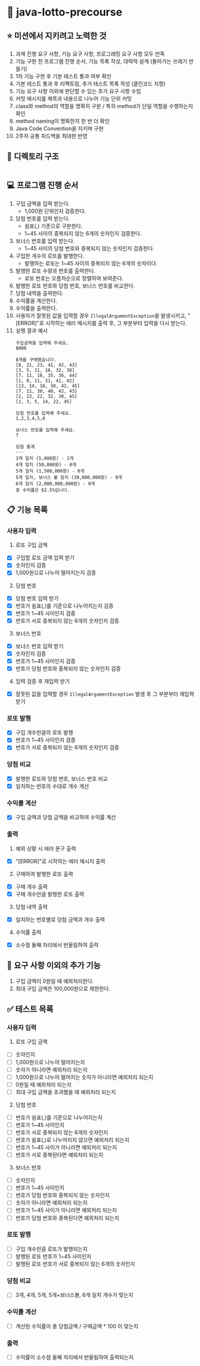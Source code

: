# 🎱 java-lotto-precourse

## ⭐️ 미션에서 지키려고 노력한 것
1. 과제 진행 요구 사항, 기능 요구 사항, 프로그래밍 요구 사항 모두 만족
2. 기능 구현 전 프로그램 진행 순서, 기능 목록 작성, 대략적 설계 (돌아가는 쓰레기 만들기)
3. 1차 기능 구현 후 기본 테스트 통과 여부 확인
4. 기본 테스트 통과 후 리팩토링, 추가 테스트 목록 작성 (클린코드 지향)
5. 기능 요구 사항 이외에 판단할 수 있는 추가 요구 사항 수립
6. 커밋 메시지를 제목과 내용으로 나누어 기능 단위 커밋
7. class와 method의 역할을 명확히 구분 / 특히 method가 단일 역할을 수행하는지 확인
8. method naming이 명확한지 한 번 더 확인
9. Java Code Convention을 지키며 구현
10. 2주차 공통 피드백을 최대한 반영

## 📁 디렉토리 구조
```
```

## 💻 프로그램 진행 순서
1. 구입 금액을 입력 받는다.
    * 1,000원 단위인지 검증한다.
2. 당첨 번호를 입력 받는다.
    * 쉼표(,) 기준으로 구분한다.
    * 1~45 사이의 중복되지 않는 6개의 숫자인지 검증한다.
3. 보너스 번호를 입력 받는다.
    * 1~45 사이의 당첨 번호와 중복되지 않는 숫자인지 검증한다.
4. 구입한 개수의 로또를 발행한다.
    * 발행하는 로또는 1~45 사이의 중복되지 않는 6개의 숫자이다.
5. 발행한 로또 수량과 번호를 출력한다.
    * 로또 번호는 오름차순으로 정렬하여 보여준다.
6. 발행한 로또 번호와 당첨 번호, 보너스 번호를 비교한다.
7. 당첨 내역을 출력한다.
8. 수익률을 계산한다.
9. 수익률을 출력한다.
10. 사용자가 잘못된 값을 입력할 경우 ``IllegalArgumentException``을 발생시키고, "[ERROR]"로 시작하는 에러 메시지를 출력 후, 그 부분부터 입력을 다시 받는다. 
11. 실행 결과 예시
    ```
    구입금액을 입력해 주세요.
    8000
    
    8개를 구매했습니다.
    [8, 21, 23, 41, 42, 43] 
    [3, 5, 11, 16, 32, 38]
    [7, 11, 16, 35, 36, 44]
    [1, 8, 11, 31, 41, 42]
    [13, 14, 16, 38, 42, 45]
    [7, 11, 30, 40, 42, 43]
    [2, 13, 22, 32, 38, 45]
    [1, 3, 5, 14, 22, 45]
    
    당첨 번호를 입력해 주세요.
    1,2,3,4,5,6
    
    보너스 번호를 입력해 주세요.
    7
    
    당첨 통계
    ---
    3개 일치 (5,000원) - 1개
    4개 일치 (50,000원) - 0개
    5개 일치 (1,500,000원) - 0개
    5개 일치, 보너스 볼 일치 (30,000,000원) - 0개
    6개 일치 (2,000,000,000원) - 0개
    총 수익률은 62.5%입니다.
    ```

## 📋 기능 목록
### 사용자 입력
1. 로또 구입 금액
- [x] 구입할 로또 금액 입력 받기
- [x] 숫자인지 검증
- [x] 1,000원으로 나누어 떨어지는지 검증

2. 당첨 번호
- [x] 당첨 번호 입력 받기
- [x] 번호가 쉼표(,)를 기준으로 나누어지는지 검증
- [x] 번호가 1~45 사이인지 검증
- [x] 번호가 서로 중복되지 않는 6개의 숫자인지 검증

3. 보너스 번호
- [x] 보너스 번호 입력 받기
- [x] 숫자인지 검증
- [x] 번호가 1~45 사이인지 검증
- [x] 번호가 당첨 번호와 중복되지 않는 숫자인지 검증

4. 입력 검증 후 재입력 받기
- [x] 잘못된 값을 입력할 경우 ``IllegalArgumentException`` 발생 후 그 부분부터 재입력 받기

###  로또 발행
- [x] 구입 개수만큼의 로또 발행
- [x] 번호가 1~45 사이인지 검증
- [x] 번호가 서로 중복되지 않는 6개의 숫자인지 검증

### 당첨 비교
- [x] 발행한 로또와 당첨 번호, 보너스 번호 비교
- [x] 일치하는 번호의 수대로 개수 계산
 
### 수익률 계산
- [x] 구입 금액과 당첨 금액을 비교하여 수익률 계산

### 출력
1. 예외 상황 시 에러 문구 출력
- [x] "[ERROR]"로 시작하는 에러 메시지 출력

2. 구매하여 발행한 로또 출력
- [x] 구매 개수 출력
- [x] 구매 개수만큼 발행한 로또 출력

3. 당첨 내역 출력
- [x] 일치하는 번호별로 당첨 금액과 개수 출력

4. 수익률 출력
- [x] 소수점 둘째 자리에서 반올림하여 출력

## 🤔 요구 사항 이외의 추가 기능
1. 구입 금액이 0원일 때 예외처리한다.
2. 최대 구입 금액은 100,000원으로 제한한다.

## ✅ 테스트 목록
### 사용자 입력
1. 로또 구입 금액
- [ ] 숫자인지
- [ ] 1,000원으로 나누어 떨어지는지
- [ ] 숫자가 아니라면 예외처리 되는지
- [ ] 1,000원으로 나누어 떨어지는 숫자가 아니라면 예외처리 되는지
- [ ] 0원일 때 예외처리 되는지
- [ ] 최대 구입 금액을 초과했을 때 예외처리 되는지

2. 당첨 번호
- [ ] 번호가 쉼표(,)를 기준으로 나누어지는지
- [ ] 번호가 1~45 사이인지
- [ ] 번호가 서로 중복되지 않는 6개의 숫자인지
- [ ] 번호가 쉼표(,)로 나누어지지 않으면 예외처리 되는지
- [ ] 번호가 1~45 사이가 아니라면 예외처리 되는지
- [ ] 번호가 서로 중복된다면 예외처리 되는지

3. 보너스 번호
- [ ] 숫자인지
- [ ] 번호가 1~45 사이인지
- [ ] 번호가 당첨 번호와 중복되지 않는 숫자인지
- [ ] 숫자가 아니라면 예외처리 되는지
- [ ] 번호가 1~45 사이가 아니라면 예외처리 되는지
- [ ] 번호가 당첨 번호와 중복된다면 예외처리 되는지

### 로또 발행
- [ ] 구입 개수만큼 로또가 발행되는지
- [ ] 발행된 로또 번호가 1~45 사이인지
- [ ] 발행된 로또 번호가 서로 중복되지 않는 6개의 숫자인지

### 당첨 비교
- [ ] 3개, 4개, 5개, 5개+보너스볼, 6개 일치 개수가 맞는지

### 수익률 계산
- [ ] 계산된 수익률이 총 당첨금액 / 구매금액 * 100 이 맞는지

### 출력
- [ ] 수익률이 소수점 둘째 자리에서 반올림하여 출력되는지